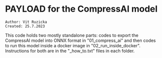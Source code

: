 # PAYLOAD for the CompressAI model

    Author: Vit Ruzicka
    Created: 25.7.2023


This code holds two mostly standalone parts: codes to export the CompressAI model into ONNX format in "01_compress_ai" and then codes to run this model inside a docker image in "02_run_inside_docker". Instructions for both are in the "_how_to.txt" files in each folder.
